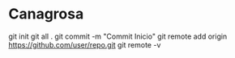 # Canagrosa

git init
git all .
git commit -m "Commit Inicio"
git remote add origin https://github.com/user/repo.git
git remote -v
